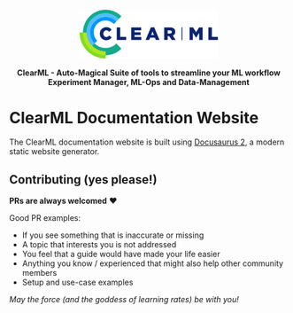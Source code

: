 <div align="center">

<a href="https://app.community.clear.ml"><img src="https://github.com/allegroai/clearml/blob/master/docs/clearml-logo.svg?raw=true" width="250px"></a>


**ClearML - Auto-Magical Suite of tools to streamline your ML workflow 
</br>Experiment Manager, ML-Ops and Data-Management**

</div>

# ClearML Documentation Website

The ClearML documentation website is built using [Docusaurus 2](https://v2.docusaurus.io/), a modern static website generator.


## Contributing (yes please!)

**PRs are always welcomed** :heart: 

Good PR examples:
* If you see something that is inaccurate or missing 
* A topic that interests you is not addressed
* You feel that a guide would have made your life easier
* Anything you know / experienced that might also help other community members
* Setup and use-case examples

_May the force (and the goddess of learning rates) be with you!_
